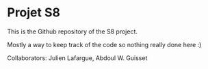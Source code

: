 # Projet S8

This is the Github repository of the S8 project.

Mostly a way to keep track of the code so nothing really done here :)

Collaborators: Julien Lafargue, Abdoul W. Guisset
